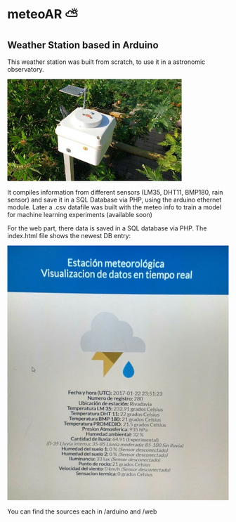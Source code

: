 # meteoAR :partly_sunny:

## Weather Station based in Arduino

This weather station was built from scratch, to use it in a astronomic observatory.

![roof](https://raw.githubusercontent.com/caparrosmatias/meteo/master/images/foto_exterior_less.jpg)

It compiles information from different sensors (LM35, DHT11, BMP180, rain sensor) and save it in a SQL Database via PHP, using the arduino ethernet module. Later a .csv datafile was built with the meteo info to train a model for machine learning experiments (available soon)

For the web part, there data is saved in a SQL database via PHP. The index.html file shows the newest DB entry:

![web](https://raw.githubusercontent.com/caparrosmatias/meteo/master/images/web_less.jpg)

You can find the sources each in /arduino and /web 

